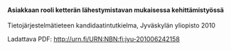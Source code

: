 #### Asiakkaan rooli ketterän lähestymistavan mukaisessa kehittämistyössä

Tietojärjestelmätieteen kandidaatintutkielma, Jyväskylän yliopisto 2010
 
Ladattava PDF: http://urn.fi/URN:NBN:fi:jyu-201006242158
